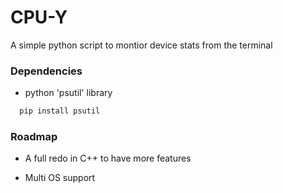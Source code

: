 # CPU-Y
A simple python script to montior device stats from the terminal

### Dependencies

- python 'psutil' library

```bash
  pip install psutil
```

### Roadmap

- A full redo in C++ to have more features

- Multi OS support